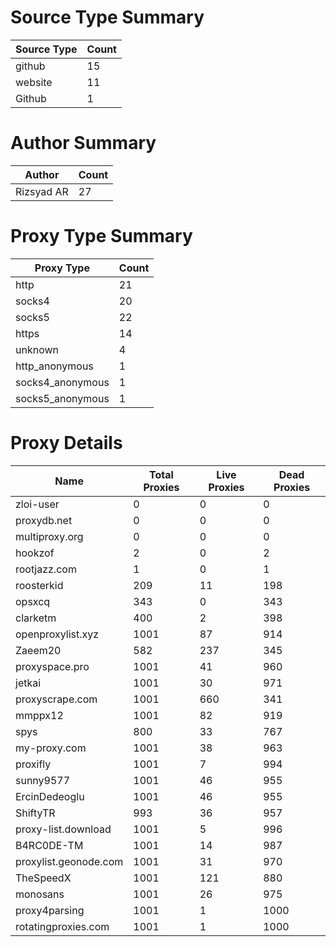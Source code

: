 # Source Type Summary

| Source Type | Count |
|-------------|-------|
| github | 15 |
| website | 11 |
| Github | 1 |


# Author Summary

| Author | Count |
|--------|-------|
| Rizsyad AR | 27 |


# Proxy Type Summary

| Proxy Type | Count |
|------------|-------|
| http | 21 |
| socks4 | 20 |
| socks5 | 22 |
| https | 14 |
| unknown | 4 |
| http_anonymous | 1 |
| socks4_anonymous | 1 |
| socks5_anonymous | 1 |


# Proxy Details

| Name | Total Proxies | Live Proxies | Dead Proxies |
|------|---------------|--------------|---------------|
| zloi-user | 0 | 0 | 0 |
| proxydb.net | 0 | 0 | 0 |
| multiproxy.org | 0 | 0 | 0 |
| hookzof | 2 | 0 | 2 |
| rootjazz.com | 1 | 0 | 1 |
| roosterkid | 209 | 11 | 198 |
| opsxcq | 343 | 0 | 343 |
| clarketm | 400 | 2 | 398 |
| openproxylist.xyz | 1001 | 87 | 914 |
| Zaeem20 | 582 | 237 | 345 |
| proxyspace.pro | 1001 | 41 | 960 |
| jetkai | 1001 | 30 | 971 |
| proxyscrape.com | 1001 | 660 | 341 |
| mmppx12 | 1001 | 82 | 919 |
| spys | 800 | 33 | 767 |
| my-proxy.com | 1001 | 38 | 963 |
| proxifly | 1001 | 7 | 994 |
| sunny9577 | 1001 | 46 | 955 |
| ErcinDedeoglu | 1001 | 46 | 955 |
| ShiftyTR | 993 | 36 | 957 |
| proxy-list.download | 1001 | 5 | 996 |
| B4RC0DE-TM | 1001 | 14 | 987 |
| proxylist.geonode.com | 1001 | 31 | 970 |
| TheSpeedX | 1001 | 121 | 880 |
| monosans | 1001 | 26 | 975 |
| proxy4parsing | 1001 | 1 | 1000 |
| rotatingproxies.com | 1001 | 1 | 1000 |
